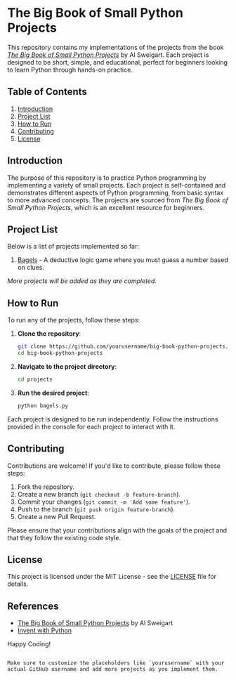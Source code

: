 # The Big Book of Small Python Projects

This repository contains my implementations of the projects from the book [*The Big Book of Small Python Projects*](https://nostarch.com/big-book-small-python-projects) by Al Sweigart. Each project is designed to be short, simple, and educational, perfect for beginners looking to learn Python through hands-on practice.

## Table of Contents

1. [Introduction](#introduction)
2. [Project List](#project-list)
3. [How to Run](#how-to-run)
4. [Contributing](#contributing)
5. [License](#license)

## Introduction

The purpose of this repository is to practice Python programming by implementing a variety of small projects. Each project is self-contained and demonstrates different aspects of Python programming, from basic syntax to more advanced concepts. The projects are sourced from *The Big Book of Small Python Projects*, which is an excellent resource for beginners.

## Project List

Below is a list of projects implemented so far:

1. [Bagels](https://github.com/Amadeus1705/The-Big-Book-of-Small-Python-Projects/blob/main/Chapter1.py) - A deductive logic game where you must guess a number based on clues.  

*More projects will be added as they are completed.*

## How to Run

To run any of the projects, follow these steps:

1. **Clone the repository**:
   ```sh
   git clone https://github.com/yourusername/big-book-python-projects.git
   cd big-book-python-projects
   ```

2. **Navigate to the project directory**:
   ```sh
   cd projects
   ```

3. **Run the desired project**:
   ```sh
   python bagels.py
   ```

Each project is designed to be run independently. Follow the instructions provided in the console for each project to interact with it.

## Contributing

Contributions are welcome! If you'd like to contribute, please follow these steps:

1. Fork the repository.
2. Create a new branch (`git checkout -b feature-branch`).
3. Commit your changes (`git commit -m 'Add some feature'`).
4. Push to the branch (`git push origin feature-branch`).
5. Create a new Pull Request.

Please ensure that your contributions align with the goals of the project and that they follow the existing code style.

## License

This project is licensed under the MIT License - see the [LICENSE](LICENSE) file for details.

## References

- [The Big Book of Small Python Projects](https://nostarch.com/big-book-small-python-projects) by Al Sweigart
- [Invent with Python](https://inventwithpython.com/)

Happy Coding!
```

Make sure to customize the placeholders like `yourusername` with your actual GitHub username and add more projects as you implement them.
